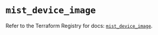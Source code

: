 # `mist_device_image`

Refer to the Terraform Registry for docs: [`mist_device_image`](https://registry.terraform.io/providers/juniper/mist/0.6.0/docs/resources/device_image).
